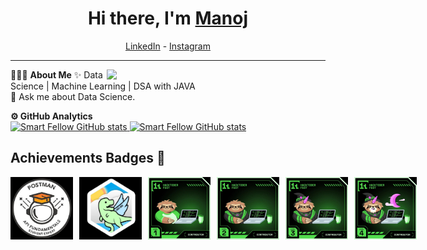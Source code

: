 <h1 align="center"> Hi there, I'm <a href="https://www.linkedin.com/in/k-v-manoj-kumar-56213828b/">Manoj</a> </h1>

<!--- Adding Header Elements -->
<p align="center">
  <a href="https://www.linkedin.com/in/k-v-manoj-kumar-56213828b//">LinkedIn</a> - 
  <a href="https://www.instagram.com/manoj__.2005/">Instagram</a> 
</p>

-----------------------------------------------------------
👨🏻‍💻 **About Me**<img src="https://raw.githubusercontent.com/sanjay-kv/sanjay-kv/main/Assets/illustration.png" min-width="300px" max-width="300px" width="350px" align="right"> 
✨ Data Science | Machine Learning | DSA with JAVA <br>
💬 Ask me about Data Science.<br>
<!--- Adding Tech Stack open Section -->

<summary><b>⚙️ GitHub Analytics</b></summary>
<a href="https://github.com/smartfellow1234">
   <img height="155em" src="YOUR_GENERATED_URL_1" alt="Smart Fellow GitHub stats" />
   <img height="155em" src="YOUR_GENERATED_URL_2" alt="Smart Fellow GitHub stats" />
</a>

     

## Achievements Badges 🏅
<div style='display:flex; align-items:center; gap: 10px;' align='center'>
  <img src="https://github.com/smartfellow1234/smartfellow1234/blob/main/photo_2024-10-22_19-20-27.jpg" width="100px" height="100px" />
  <img src="https://github.com/smartfellow1234/smartfellow1234/blob/main/photo_2024-10-22_19-05-57.jpg" width="100px" height="100px" />
  <img src="https://github.com/smartfellow1234/smartfellow1234/blob/main/photo_2024-10-22_19-07-07.jpg" width="100px" height="100px" />
  <img src="https://github.com/smartfellow1234/smartfellow1234/blob/main/photo_2024-10-22_19-07-09.jpg" width="100px" height="100px" />
  <img src="https://github.com/smartfellow1234/smartfellow1234/blob/main/photo_2024-10-22_19-07-12.jpg" width="100px" height="100px" />
  <img src="https://github.com/smartfellow1234/smartfellow1234/blob/main/photo_2024-10-22_19-07-15.jpg" width="100px" height="100px" />
</div>




<!---

--->
